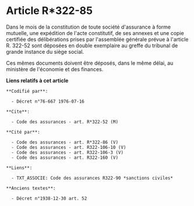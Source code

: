 # Article R*322-85

Dans le mois de la constitution de toute société d'assurance à forme mutuelle, une expédition de l'acte constitutif, de ses
annexes et une copie certifiée des délibérations prises par l'assemblée générale prévue à l'article R. 322-52 sont déposées
en double exemplaire au greffe du tribunal de grande instance du siège social.

Ces mêmes documents doivent être déposés, dans le même délai, au ministère de l'économie et des finances.

**Liens relatifs à cet article**

	**Codifié par**:

	  - Décret n°76-667 1976-07-16

	**Cite**:

	  - Code des assurances - art. R*322-52 (M)

	**Cité par**:

	  - Code des assurances - art. R*322-86 (V)
	  - Code des assurances - art. R322-106-10 (V)
	  - Code des assurances - art. R322-106-3 (V)
	  - Code des assurances - art. R322-160 (V)

	**Liens**:

	  - TXT_ASSOCIE: Code des assurances R322-90 *sanctions civiles*

	**Anciens textes**:

	  - Décret n°1938-12-30 art. 52
